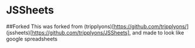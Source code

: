 # JSSheets
##Forked
This was forked from (tripplyons)[https://github.com/tripplyons/] (jssheets)[https://github.com/tripplyons/JSSheets], and made to look like google spreadsheets
